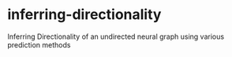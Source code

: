 # inferring-directionality
Inferring Directionality of an undirected neural graph using various prediction methods
